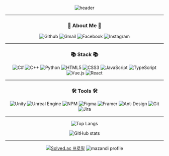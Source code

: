 <div align='center'>
  
![header](https://capsule-render.vercel.app/api?type=rounded&color=000000&text=Jun&fontColor=FFD700&fontSize=70&animation=twinkling)

---

<div align='center'>

### :honeybee: About Me :honeybee:
![Github](https://img.shields.io/badge/GitHub-181717?style=for-the-badge&logo=github&logoColor=white)
![Gmail](https://img.shields.io/badge/Gmail-D14836?style=for-the-badge&logo=gmail&logoColor=white)
![Facebook](https://img.shields.io/badge/Facebook-%231877F2.svg?style=for-the-badge&logo=Facebook&logoColor=white)
![Instagram](https://img.shields.io/badge/Instagram-%23E4405F.svg?style=for-the-badge&logo=Instagram&logoColor=white)

---

### 📚 Stack 📚
![C#](https://img.shields.io/badge/c%23-%23239120.svg?style=for-the-badge&logo=csharp&logoColor=white)
![C++](https://img.shields.io/badge/c++-%2300599C.svg?style=for-the-badge&logo=c%2B%2B&logoColor=white)
![Python](https://img.shields.io/badge/python-3670A0?style=for-the-badge&logo=python&logoColor=ffdd54)
![HTML5](https://img.shields.io/badge/html5-%23E34F26.svg?style=for-the-badge&logo=html5&logoColor=white)
![CSS3](https://img.shields.io/badge/css3-%231572B6.svg?style=for-the-badge&logo=css3&logoColor=white)
![JavaScript](https://img.shields.io/badge/javascript-%23323330.svg?style=for-the-badge&logo=javascript&logoColor=%23F7DF1E)
![TypeScript](https://img.shields.io/badge/typescript-3178C6.svg?style=for-the-badge&logo=typescript&logoColor=white)
![Vue.js](https://img.shields.io/badge/vuejs-%2335495e.svg?style=for-the-badge&logo=vuedotjs&logoColor=%234FC08D)
![React](https://img.shields.io/badge/react-%2320232a.svg?style=for-the-badge&logo=react&logoColor=%2361DAFB)

---

### 🛠️ Tools 🛠️
![Unity](https://img.shields.io/badge/unity-%23000000.svg?style=for-the-badge&logo=unity&logoColor=white)
![Unreal Engine](https://img.shields.io/badge/unrealengine-%23313131.svg?style=for-the-badge&logo=unrealengine&logoColor=white)
![NPM](https://img.shields.io/badge/NPM-%23CB3837.svg?style=for-the-badge&logo=npm&logoColor=white)
![Figma](https://img.shields.io/badge/figma-%23F24E1E.svg?style=for-the-badge&logo=figma&logoColor=white)
![Framer](https://img.shields.io/badge/Framer-black?style=for-the-badge&logo=framer&logoColor=blue)
![Ant-Design](https://img.shields.io/badge/-AntDesign-%230170FE?style=for-the-badge&logo=ant-design&logoColor=white)
![Git](https://img.shields.io/badge/git-%23F05033.svg?style=for-the-badge&logo=git&logoColor=white)
![Jira](https://img.shields.io/badge/jira-0052CC.svg?style=for-the-badge&logo=jira&logoColor=white)

---

<div>

  ![Top Langs](https://github-readme-stats.vercel.app/api/top-langs/?username=Hwangprogram&layout=compact&theme=onedark)
  
</div>

![GitHub stats](https://github-readme-stats.vercel.app/api?username=Hwangprogram&show_icons=true&theme=onedark)   


---

<div align = 'center'>
  
[![Solved.ac 프로필](http://mazassumnida.wtf/api/generate_badge?boj=dmg05135)](https://solved.ac/{handle}) 
![mazandi profile](http://mazandi.herokuapp.com/api?handle=dmg05135&theme=dark)

</div>
